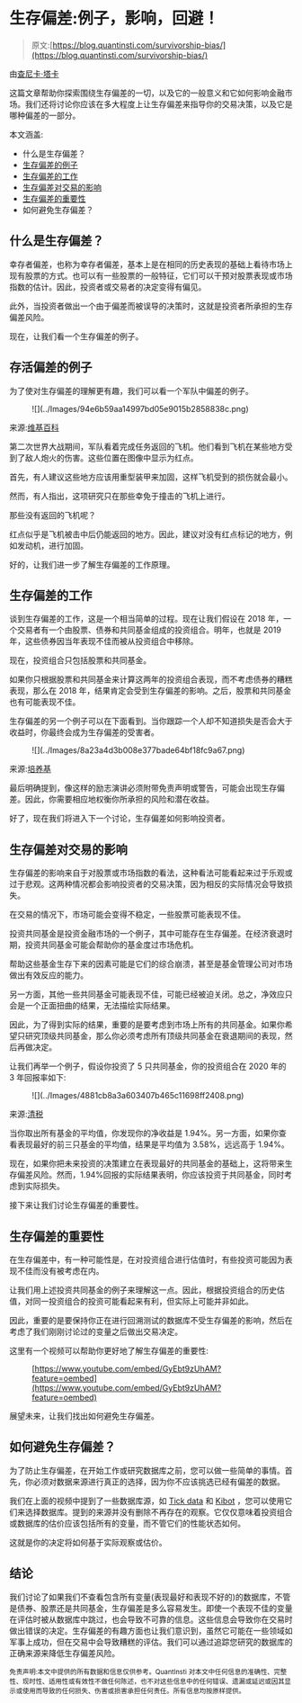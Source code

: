 # 生存偏差:例子，影响，回避！

> 原文:[https://blog.quantinsti.com/survivorship-bias/](https://blog.quantinsti.com/survivorship-bias/)

由[查尼卡·塔卡](https://www.linkedin.com/in/chainika-bahl-thakar-b32971155/)

这篇文章帮助你探索围绕生存偏差的一切，以及它的一般意义和它如何影响金融市场。我们还将讨论你应该在多大程度上让生存偏差来指导你的交易决策，以及它是哪种偏差的一部分。

本文涵盖:

*   什么是生存偏差？
*   [生存偏差的例子](#Example-survivorship-bias)
*   [生存偏差的工作](#Working)
*   [生存偏差对交易的影响](#Impact-trading)
*   [生存偏差的重要性](#Importance)
*   如何避免生存偏差？

## 什么是生存偏差？

幸存者偏差，也称为幸存者偏差，基本上是在相同的历史表现的基础上看待市场上现有股票的方式。也可以有一些股票的一般特征，它们可以干预对股票表现或市场指数的估计。因此，投资者或交易者的决定变得有偏见。

此外，当投资者做出一个由于偏差而被误导的决策时，这就是投资者所承担的生存偏差风险。

现在，让我们看一个生存偏差的例子。

## 存活偏差的例子

为了使对生存偏差的理解更有趣，我们可以看一个军队中偏差的例子。

<figure class="kg-card kg-image-card">![](../Images/94e6b59aa14997bd05e9015b2858838c.png)</figure>

来源:[维基百科](https://en.wikipedia.org/wiki/Survivorship_bias)

第二次世界大战期间，军队看着完成任务返回的飞机。他们看到飞机在某些地方受到了敌人炮火的伤害。这些位置在图像中显示为红点。

首先，有人建议这些地方应该用重型装甲来加固，这样飞机受到的损伤就会最小。

然而，有人指出，这项研究只在那些幸免于撞击的飞机上进行。

那些没有返回的飞机呢？

红点似乎是飞机被击中后仍能返回的地方。因此，建议对没有红点标记的地方，例如发动机，进行加固。

好的，让我们进一步了解生存偏差的工作原理。

## 生存偏差的工作

谈到生存偏差的工作，这是一个相当简单的过程。现在让我们假设在 2018 年，一个交易者有一个由股票、债券和共同基金组成的投资组合。明年，也就是 2019 年，这些债券因当年表现不佳而被从投资组合中移除。

现在，投资组合只包括股票和共同基金。

如果你只根据股票和共同基金来计算这两年的投资组合表现，而不考虑债券的糟糕表现，那么在 2018 年，结果肯定会受到生存偏差的影响。之后，股票和共同基金也有可能表现不佳。

生存偏差的另一个例子可以在下面看到。当你跟踪一个人却不知道损失是否会大于收益时，你最终会成为生存偏差的受害者。

<figure class="kg-card kg-image-card">![](../Images/8a23a4d3b008e377bade64bf18fc9a67.png)</figure>

来源:[培养基](https://medium.com/@solorwell/dont-let-gurus-sell-you-on-survivorship-bias-dd85e3c94b68)

最后明确提到，像这样的励志演讲必须附带免责声明或警告，可能会出现生存偏差。因此，你需要相应地权衡你所承担的风险和潜在收益。

好了，现在我们将进入下一个讨论，生存偏差如何影响投资者。

## 生存偏差对交易的影响

生存偏差的影响来自于对股票或市场指数的看法，这种看法可能看起来过于乐观或过于悲观。这两种情况都会影响投资者的交易决策，因为相反的实际情况会导致损失。

在交易的情况下，市场可能会变得不稳定，一些股票可能表现不佳。

投资共同基金是投资金融市场的一个例子，其中可能存在生存偏差。在经济衰退时期，投资共同基金可能会帮助你的基金度过市场危机。

帮助这些基金生存下来的因素可能是它们的综合崩溃，甚至是基金管理公司对市场做出有效反应的能力。

另一方面，其他一些共同基金可能表现不佳，可能已经被迫关闭。总之，净效应只会是一个正面扭曲的结果，无法描绘实际结果。

因此，为了得到实际的结果，重要的是要考虑到市场上所有的共同基金。如果你希望只研究顶级共同基金，那么你必须考虑所有顶级共同基金在衰退期间的表现，然后再做决定。

让我们再举一个例子，假设你投资了 5 只共同基金，你的投资组合在 2020 年的 3 年回报率如下:

<figure class="kg-card kg-image-card">![](../Images/4881cb8a3a603407b465c11698ff2408.png)</figure>

来源:[清税](https://cleartax.in/s/best-mutual-funds)

当你取出所有基金的平均值，你发现你的净收益是 1.94%。另一方面，如果你查看表现最好的前三只基金的平均值，结果是平均值为 3.58%，远远高于 1.94%。

现在，如果你把未来投资的决策建立在表现最好的共同基金的基础上，这将带来生存偏差风险。然而，1.94%回报的实际结果表明，你应该投资于共同基金，同时考虑到实际损失。

接下来让我们讨论生存偏差的重要性。

## 生存偏差的重要性

在生存偏差中，有一种可能性是，在对投资组合进行估值时，有些投资可能因为表现不佳而没有被考虑在内。

让我们用上述投资共同基金的例子来理解这一点。因此，根据投资组合的历史估值，对同一投资组合的投资可能看起来有利，但实际上可能并非如此。

因此，重要的是要保持你正在进行回溯测试的数据库不受生存偏差的影响，然后在考虑了我们刚刚讨论过的变量之后做出交易决定。

这里有一个视频可以帮助你更好地了解生存偏差的重要性:

<figure class="kg-card kg-embed-card">

[https://www.youtube.com/embed/GyEbt9zUhAM?feature=oembed](https://www.youtube.com/embed/GyEbt9zUhAM?feature=oembed)

</figure>

展望未来，让我们找出如何避免生存偏差。

## 如何避免生存偏差？

为了防止生存偏差，在开始工作或研究数据库之前，您可以做一些简单的事情。首先，你必须对数据来源进行真正的选择，因为你不应该挑选已经有偏差的数据。

我们在上面的视频中提到了一些数据库源，如 [Tick data](https://www.tickdata.com/) 和 [Kibot](http://www.kibot.com/agent/) ，您可以使用它们来选择数据库。提到的来源并没有删除不再存在的观察。它仅仅意味着投资组合或数据库的估价应该包括所有的变量，而不管它们的性能状态如何。

这就是你的决定将如何基于实际观察或估价。

## 结论

我们讨论了如果我们不查看包含所有变量(表现最好和表现不好的)的数据库，不管是债券、股票还是共同基金，生存偏差是多么容易发生。即使一个表现不佳的变量在评估时被从数据库中跳过，也会导致不可靠的信息。这些信息会导致你在交易时做出错误的决定。生存偏差的有趣方面也让我们意识到，虽然它可能在一些领域如军事上成功，但在交易中会导致糟糕的评估。我们可以通过追踪您研究的数据库的正确来源来降低生存偏差风险。

<small>免责声明:本文中提供的所有数据和信息仅供参考。QuantInsti 对本文中任何信息的准确性、完整性、现时性、适用性或有效性不做任何陈述，也不对这些信息中的任何错误、遗漏或延迟或因其显示或使用而导致的任何损失、伤害或损害承担任何责任。所有信息均按原样提供。</small>